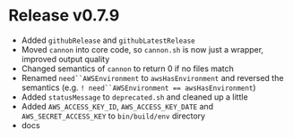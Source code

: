 # Release v0.7.9

- Added `githubRelease` and `githubLatestRelease`
- Moved `cannon` into core code, so `cannon.sh` is now just a wrapper, improved output quality
- Changed semantics of `cannon` to return 0 if no files match
- Renamed `need``AWSEnvironment` to `awsHasEnvironment` and reversed the semantics (e.g. `! need``AWSEnvironment == awsHasEnvironment`)
- Added `statusMessage` to `deprecated.sh` and cleaned up a little
- Added `AWS_ACCESS_KEY_ID`, `AWS_ACCESS_KEY_DATE` and `AWS_SECRET_ACCESS_KEY` to `bin/build/env` directory
- docs
